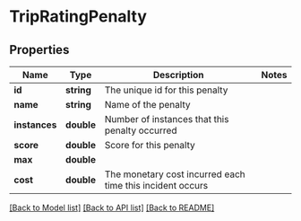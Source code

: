 # TripRatingPenalty

## Properties
Name | Type | Description | Notes
------------ | ------------- | ------------- | -------------
**id** | **string** | The unique id for this penalty | 
**name** | **string** | Name of the penalty | 
**instances** | **double** | Number of instances that this penalty occurred | 
**score** | **double** | Score for this penalty | 
**max** | **double** |  | 
**cost** | **double** | The monetary cost incurred each time this incident occurs | 

[[Back to Model list]](../README.md#documentation-for-models) [[Back to API list]](../README.md#documentation-for-api-endpoints) [[Back to README]](../README.md)


